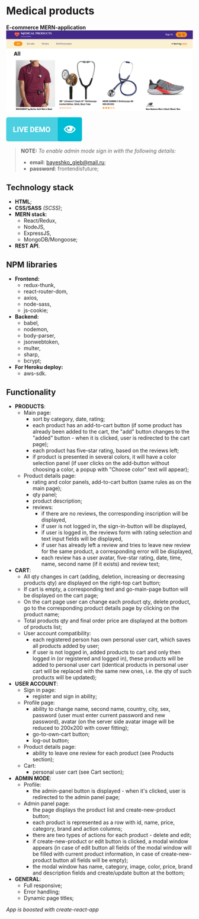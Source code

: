 # Medical products #
**E-commerce MERN-application**
![Medical products](title.png)

[![Demo-button](demo-button.png)](https://medical-products-bayeshko.herokuapp.com/)

> **NOTE:** *To enable admin mode sign in with the following details:*
>   - **email**: bayeshko_gleb@mail.ru;
>   - **password**: frontendisfuture;

## Technology stack ##
* **HTML**;
* **CSS/SASS** *(SCSS)*;
* **MERN stack**:
  * React/Redux,
  * NodeJS,
  * ExpressJS,
  * MongoDB/Mongoose;
* **REST API**.

## NPM libraries ##
* **Frontend:**
  * redux-thunk,
  * react-router-dom,
  * axios,
  * node-sass,
  * js-cookie;
* **Backend:**
  * babel,
  * nodemon,
  * body-parser,
  * jsonwebtoken,
  * multer,
  * sharp,
  * bcrypt;
* **For Heroku deploy:**
  * aws-sdk.

## Functionality ##
- **PRODUCTS**:
  - Main page:
    - sort by category, date, rating;
    - each product has an add-to-cart button (if some product has already been added to the cart, the "add" button changes to the "added" button - when it is clicked, user is redirected to the cart page);
    - each product has five-star rating, based on the reviews left; 
    - if product is presented in several colors, it will have a color selection panel (if user clicks on the add-button without choosing a color, a popup with "Choose color" text will appear);
  - Product details page:
    - rating and color panels, add-to-cart button (same rules as on the main page);
    - qty panel;
    - product description;
    - reviews:
      - if there are no reviews, the corresponding inscription will be displayed,
      - if user is not logged in, the sign-in-button will be displayed,
      - if user is logged in, the reviews form with rating selection and text input fields will be displayed,
      - if user has already left a review and tries to leave new review for the same product, a corresponding error will be displayed,
      - each review has a user avatar, five-star rating, date, time, name, second name (if it exists) and review text;
- **CART**:
  - All qty changes in cart (adding, deletion, increasing or decreasing products qty) are displayed on the right-top cart button;
  - If cart is empty, a corresponding text and go-main-page button will be displayed on the cart page;
  - On the cart page user can change each product qty, delete product, go to the corresponding product details page by clicking on the product name;
  - Total products qty and final order price are displayed at the bottom of products list;
  - User account compatibility:
    - each registered person has own personal user cart, which saves all products added by user;
    - if user is not logged in, added products to cart and only then logged in (or registered and logged in), these products will be added to personal user cart (identical products in personal user cart will be replaced with the same new ones, i.e. the qty of such products will be updated);
- **USER ACCOUNT**:
  - Sign in page:
    - register and sign in ability;
  - Profile page:
    - ability to change name, second name, country, city, sex, password (user must enter current password and new password), avatar (on the server side avatar image will be reduced to 200x200 with cover fitting);
    - go-to-own-cart button;
    - log-out button;
  - Product details page:
    - ability to leave one review for each product (see Products section);
  - Cart:
    - personal user cart (see Cart section);
- **ADMIN MODE**:
  - Profile:
    - the admin-panel button is displayed - when it's clicked, user is redirected to the admin panel page;
  - Admin panel page:
    - the page displays the product list and create-new-product button;
    - each product is represented as a row with id, name, price, category, brand and action columns;
    - there are two types of actions for each product - delete and edit;
    - if create-new-product or edit button is clicked, a modal window appears (in case of edit button all fields of the modal window will be filled with current product information, in case of create-new-product button all fields will be empty);
    - the modal window has name, category, image, color, price, brand and description fields and create/update button at the bottom;
- **GENERAL**:
  - Full responsive;
  - Error handling;
  - Dynamic page titles;

*App is boosted with create-react-app*
